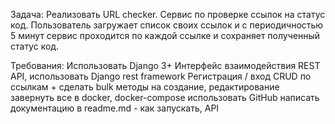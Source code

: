 Задача: Реализовать URL checker. Сервис по проверке ссылок на статус код.
Пользователь загружает список своих ссылок и с периодичностью 5 минут
сервис проходится по каждой ссылке и сохраняет полученный статус код. 

Требования:
Использовать Django 3+
Интерфейс взаимодействия REST API, использовать Django rest framework
Регистрация / вход
CRUD по ссылкам + сделать bulk методы на создание, редактирование 
завернуть все в docker, docker-compose 
использовать GitHub
написать документацию в readme.md - как запускать, API
